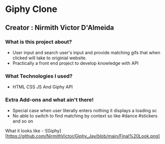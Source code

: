 # Giphy Clone
## Creator : Nirmith Victor D'Almeida

### What is this project about?
- User input and search user's input and provide matching gifs that when clicked will take to originial website.
- Practically a front end project to develop knowledge with API

### What Technologies I used?
- HTML CSS JS And Giphy API

### Extra Add-ons and what ain't there!
- Special case when user literally enters nothing it displays a loading sc
- No able to switch to find matching by context so like #dance #stickers and so on

What it looks like -
![Giphy][https://github.com/NirmithVictor/Giphy_Jay/blob/main/Final%20Look.png]
